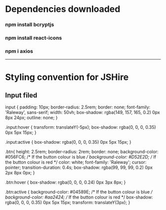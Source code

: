 # Dependencies downloaded

### npm install bcryptjs
### npm install react-icons
### npm i axios

-------------------------------------------------------------------------------------------------------------------------

# Styling convention for JSHire

## Input filed
input {
  padding: 10px;
  border-radius: 2.5rem;
  border: none;
  font-family: 'Raleway', sans-serif;
  width: 50vh;
  box-shadow: rgba(149, 157, 165, 0.2) 0px 8px 24px;
  outline: none;
}

.input:hover {
  transform: translateY(-5px);
  box-shadow: rgba(0, 0, 0, 0.35) 0px 5px 15px;
}

.input:active {
  box-shadow: rgba(0, 0, 0, 0.35) 0px 5px 15px;
} 

.btn{
  height: 2.5rem;
  border-radius: 2rem;
  border: none;
  background-color: #056FC6; /* If the button colour is blue  */
  background-color: #D52E2D; /* If the button colour is red  */
  color: white;
  font-family: 'Raleway';
  cursor: pointer;
  transition-duration: 0.4s;
  box-shadow: rgba(99, 99, 99, 0.2) 0px 2px 8px 0px;
}

.btn:hover {
  box-shadow: rgba(0, 0, 0, 0.24) 0px 3px 8px;
}

.btn:active {
  background-color: #04589E;  /* If the button colour is blue  */
  background-color: #aa2424;  /* If the button colour is red  */
  box-shadow: rgba(0, 0, 0, 0.35) 0px 5px 15px;
  transform: translateY(3px);
}

